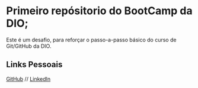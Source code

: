 # Primeiro repósitorio do BootCamp da DIO;
Este é um desafio, para reforçar o passo-a-passo básico do curso de Git/GitHub da DIO.

## Links Pessoais

[GitHub](https://github.com/valdocijunior) // [LinkedIn](https://www.linkedin.com/in/valdocijunior/)
